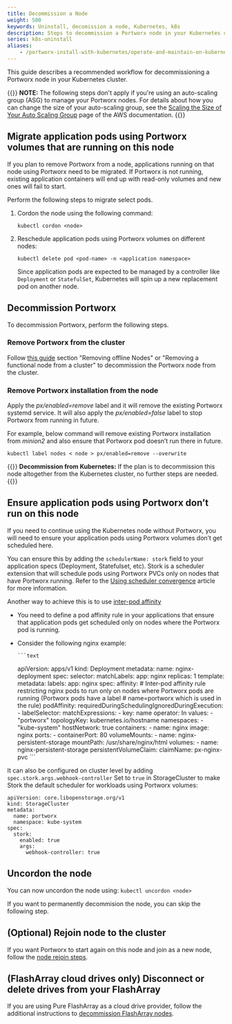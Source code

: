 ```yaml
---
title: Decommission a Node
weight: 500
keywords: Uninstall, decomission a node, Kubernetes, k8s
description: Steps to decommission a Portworx node in your Kubernetes clusters.
series: k8s-uninstall
aliases:
    - /portworx-install-with-kubernetes/operate-and-maintain-on-kubernetes/uninstall/decommission-a-node/
---
```

This guide describes a recommended workflow for decommissioning a Portworx node in your Kubernetes cluster.

{{<info>}}
**NOTE:** The following steps don't apply if you're using an auto-scaling group (ASG) to manage your Portworx nodes. For details about how you can change the size of your auto-scaling group, see the [Scaling the Size of Your Auto Scaling Group](https://docs.aws.amazon.com/autoscaling/ec2/userguide/scaling_plan.html) page of the AWS documentation.
{{</info>}}

## Migrate application pods using Portworx volumes that are running on this node

If you plan to remove Portworx from a node, applications running on that node using Portworx need to be migrated. If Portworx is not running, existing application containers will end up with read-only volumes and new ones will fail to start.

Perform the following steps to migrate select pods.

1. Cordon the node using the following command:

    ```text
    kubectl cordon <node>
    ```

2. Reschedule application pods using Portworx volumes on different nodes:

    ```text
    kubectl delete pod <pod-name> -n <application namespace>
    ```

   Since application pods are expected to be managed by a controller like `Deployment` or `StatefulSet`, Kubernetes will spin up a new replacement pod on another node.

## Decommission Portworx

To decommission Portworx, perform the following steps.

### Remove Portworx from the cluster

Follow [this guide](/operations/operate-other/scaling/scale-down) section "Removing offline Nodes" or "Removing a functional node from a cluster" to decommission the Portworx node from the cluster.

### Remove Portworx installation from the node

Apply the _px/enabled=remove_ label and it will remove the existing Portworx systemd service. It will also apply the _px/enabled=false_ label to stop Portworx from running in future.

For example, below command will remove existing Portworx installation from _minion2_ and also ensure that Portworx pod doesn’t run there in future.

```text
kubectl label nodes < node > px/enabled=remove --overwrite
```

{{<info>}}
**Decommission from Kubernetes:**
If the plan is to decommission this node altogether from the Kubernetes cluster, no further steps are needed.
{{</info>}}

## Ensure application pods using Portworx don’t run on this node

If you need to continue using the Kubernetes node without Portworx, you will need to ensure your application pods using Portworx volumes don’t get scheduled here.

You can ensure this by adding the `schedulerName: stork` field to your application specs (Deployment, Statefulset, etc). Stork is a scheduler extension that will schedule pods using Portworx PVCs only on nodes that have Portworx running. Refer to the [Using scheduler convergence](/operations/operate-kubernetes/storage-operations/hyperconvergence/#using-scheduler-convergence) article for more information.

Another way to achieve this is to use [inter-pod affinity](https://kubernetes.io/docs/concepts/configuration/assign-pod-node/#inter-pod-affinity-and-anti-affinity-beta-feature)

* You need to define a pod affinity rule in your applications that ensure that application pods get scheduled only on nodes where the Portworx pod is running.
* Consider the following nginx example:

      ```text
    apiVersion: apps/v1
    kind: Deployment
    metadata:
      name: nginx-deployment
    spec:
      selector:
        matchLabels:
          app: nginx
      replicas: 1
      template:
        metadata:
          labels:
            app: nginx
        spec:
          affinity:
            # Inter-pod affinity rule restricting nginx pods to run only on nodes where Portworx pods are running (Portworx pods have a label
            # name=portworx which is used in the rule)
            podAffinity:
              requiredDuringSchedulingIgnoredDuringExecution:
              - labelSelector:
                  matchExpressions:
                  - key: name
                    operator: In
                    values:
                    - "portworx"
                topologyKey: kubernetes.io/hostname
                namespaces:
                - "kube-system"
          hostNetwork: true
          containers:
          - name: nginx
            image: nginx
            ports:
            - containerPort: 80
            volumeMounts:
            - name: nginx-persistent-storage
              mountPath: /usr/share/nginx/html
          volumes:
          - name: nginx-persistent-storage
            persistentVolumeClaim:
              claimName: px-nginx-pvc
      ```

It can also be configured on cluster level by adding `spec.stork.args.webhook-controller` Set to `true` in StorageCluster to make Stork the default scheduler for workloads using Portworx volumes:

```text
apiVersion: core.libopenstorage.org/v1
kind: StorageCluster
metadata:
  name: portworx
  namespace: kube-system
spec:
  stork:
    enabled: true
    args:
      webhook-controller: true
```

## Uncordon the node

You can now uncordon the node using: `kubectl uncordon <node>`

If you want to permanently decommision the node, you can skip the following step.

## (Optional) Rejoin node to the cluster

If you want Portworx to start again on this node and join as a new node, follow the [node rejoin steps](/operations/operate-kubernetes/k8s-node-rejoin).

## (FlashArray cloud drives only) Disconnect or delete drives from your FlashArray

If you are using Pure FlashArray as a cloud drive provider, follow the additional instructions to [decommission FlashArray nodes](/operations/operate-kubernetes/uninstall/decomission-fa/).